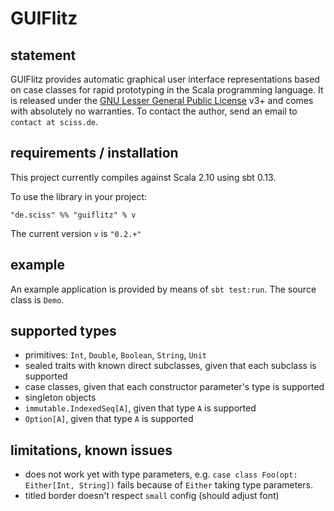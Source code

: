 # GUIFlitz

## statement

GUIFlitz provides automatic graphical user interface representations based on case classes for rapid prototyping in the Scala programming language. It is released under the [GNU Lesser General Public License](https://raw.github.com/Sciss/GUIFlitz/master/LICENSE) v3+ and comes with absolutely no warranties. To contact the author, send an email to `contact at sciss.de`.

## requirements / installation

This project currently compiles against Scala 2.10 using sbt 0.13.

To use the library in your project:

    "de.sciss" %% "guiflitz" % v

The current version `v` is `"0.2.+"`

## example

An example application is provided by means of `sbt test:run`. The source class is `Demo`.

## supported types

- primitives: `Int`, `Double`, `Boolean`, `String`, `Unit`
- sealed traits with known direct subclasses, given that each subclass is supported
- case classes, given that each constructor parameter's type is supported
- singleton objects
- `immutable.IndexedSeq[A]`, given that type `A` is supported
- `Option[A]`, given that type `A` is supported

## limitations, known issues

- does not work yet with type parameters, e.g. `case class Foo(opt: Either[Int, String])` fails because of `Either` taking type parameters.
- titled border doesn't respect `small` config (should adjust font)
